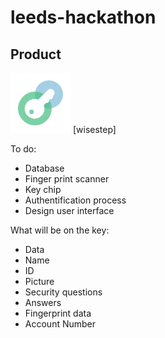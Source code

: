 # leeds-hackathon

## Product
![Our logo](logo96.png)
[wisestep]


To do:
- Database
- Finger print scanner
- Key chip
- Authentification process
- Design user interface
  
What will be on the key: 
- Data
- Name 
- ID
- Picture 
- Security questions
- Answers
- Fingerprint data
- Account Number

